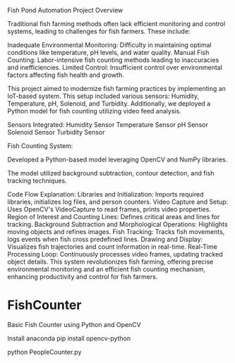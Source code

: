 Fish Pond Automation Project Overview

Traditional fish farming methods often lack efficient monitoring and control systems, leading to challenges for fish farmers. These include:

Inadequate Environmental Monitoring: Difficulty in maintaining optimal conditions like temperature, pH levels, and water quality.
Manual Fish Counting: Labor-intensive fish counting methods leading to inaccuracies and inefficiencies.
Limited Control: Insufficient control over environmental factors affecting fish health and growth.

This project aimed to modernize fish farming practices by implementing an IoT-based system. This setup included various sensors: Humidity, Temperature, pH, Solenoid, and Turbidity. Additionally, we deployed a Python model for fish counting utilizing video feed analysis.

Sensors Integrated:
Humidity Sensor
Temperature Sensor
pH Sensor
Solenoid Sensor
Turbidity Sensor

Fish Counting System:

Developed a Python-based model leveraging OpenCV and NumPy libraries.

The model utilized background subtraction, contour detection, and fish tracking techniques.

Code Flow Explanation:
Libraries and Initialization: Imports required libraries, initializes log files, and person counters.
Video Capture and Setup: Uses OpenCV's VideoCapture to read frames, prints video properties.
Region of Interest and Counting Lines: Defines critical areas and lines for tracking.
Background Subtraction and Morphological Operations: Highlights moving objects and refines images.
Fish Tracking: Tracks fish movements, logs events when fish cross predefined lines.
Drawing and Display: Visualizes fish trajectories and count information in real-time.
Real-Time Processing Loop: Continuously processes video frames, updating tracked object details.
This system revolutionizes fish farming, offering precise environmental monitoring and an efficient fish counting mechanism, enhancing productivity and control for fish farmers.

# FishCounter
Basic Fish Counter using Python and OpenCV

Install anaconda
pip install opencv-python

python PeopleCounter.py
